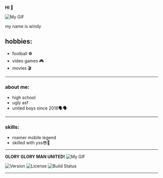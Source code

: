   **HI 👋**
  
![My GIF](https://media2.giphy.com/media/VUC9YdLSnKuJy/giphy.gif)

my name is windy

## hobbies:
- football ⚽
- video games 🎮
- movies 🎬

---

### about me:
- high school
- ugly asf
- united boys since 2016🗣🗣

---

### skills:
- roamer mobile legend
- skilled with yss😎🥶

---

   **GLORY GLORY MAN UNITED!** 
![My GIF](https://media1.giphy.com/media/3unQhOKcogrdDr6qRZ/giphy.gif)


![Version](https://img.shields.io/badge/version-1.0.0-brightgreen)
![License](https://img.shields.io/badge/license-MIT-blue)
![Build Status](https://img.shields.io/badge/build-passing-brightgreen)

---
